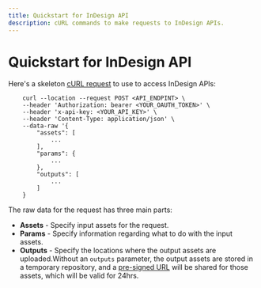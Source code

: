 ```yaml
---
title: Quickstart for InDesign API
description: cURL commands to make requests to InDesign APIs.
---
```


# Quickstart for InDesign API

Here's a skeleton [cURL request](https://developer.adobe.com/commerce/webapi/get-started/gs-curl/) to use to access InDesign APIs:

```curl
    curl --location --request POST <API_ENDPINT> \
    --header 'Authorization: bearer <YOUR_OAUTH_TOKEN>' \
    --header 'x-api-key: <YOUR_API_KEY>' \
    --header 'Content-Type: application/json' \
    --data-raw '{
        "assets": [
            ...
        ],
        "params": {
            ...
        },
        "outputs": [
            ...
        ]
    }
```

The raw data for the request has three main
parts:

- **Assets** - Specify input assets for the request.
- **Params** - Specify information regarding what to do with the input assets.
- **Outputs** - Specify the locations where the output assets are uploaded.Without an `outputs` parameter, the output assets are stored in a temporary
repository, and a [pre-signed URL](/indesign-apis/concepts/#pre-signed-urls) will be shared for those assets, which will be valid for 24hrs.
